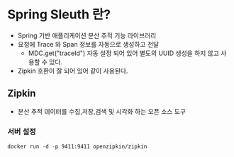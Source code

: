 # Spring Sleuth 란?
- Spring 기반 애플리케이션 분산 추적 기능 라이브러리
- 요청에 Trace 와 Span 정보를 자동으로 생성하고 전달
  - MDC.get("traceId") 자동 설정 되어 있어 별도의 UUID 생성을 하지 않고 사용할 수 있다.
- Zipkin 호환이 잘 되어 있어 같이 사용된다.

## Zipkin
- 분산 추적 데이터를 수집,저장,검색 및 시각화 하는 오픈 소스 도구

### 서버 설정
``` dockerfile
docker run -d -p 9411:9411 openzipkin/zipkin
```